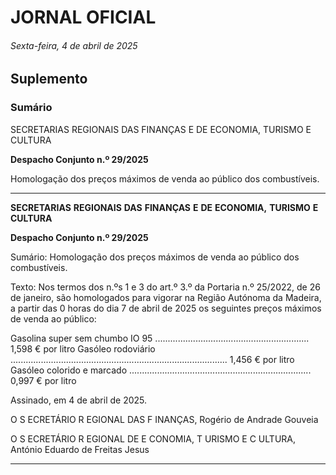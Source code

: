 # JORNAL OFICIAL

###### Sexta-feira, 4 de abril de 2025

## **Suplemento**

### **Sumário**

SECRETARIAS REGIONAIS DAS FINANÇAS E DE ECONOMIA,
TURISMO E CULTURA

**Despacho Conjunto n.º 29/2025**

Homologação dos preços máximos de venda ao público dos combustíveis.




---

**SECRETARIAS** **REGIONAIS** **DAS** **FINANÇAS** **E** **DE** **ECONOMIA,** **TURISMO** **E** **CULTURA**


**Despacho Conjunto n.º 29/2025**


Sumário:
Homologação dos preços máximos de venda ao público dos combustíveis.

Texto:
Nos termos dos n.ºs 1 e 3 do art.º 3.º da Portaria n.º 25/2022, de 26 de janeiro, são homologados para vigorar na Região
Autónoma da Madeira, a partir das 0 horas do dia 7 de abril de 2025 os seguintes preços máximos de venda ao público:


Gasolina super sem chumbo IO 95 ............................................................. 1,598 € por litro
Gasóleo rodoviário ...................................................................................... 1,456 € por litro
Gasóleo colorido e marcado ........................................................................ 0,997 € por litro

Assinado, em 4 de abril de 2025.

O S ECRETÁRIO R EGIONAL DAS F INANÇAS, Rogério de Andrade Gouveia

O S ECRETÁRIO R EGIONAL DE E CONOMIA, T URISMO E C ULTURA, António Eduardo de Freitas Jesus




---

